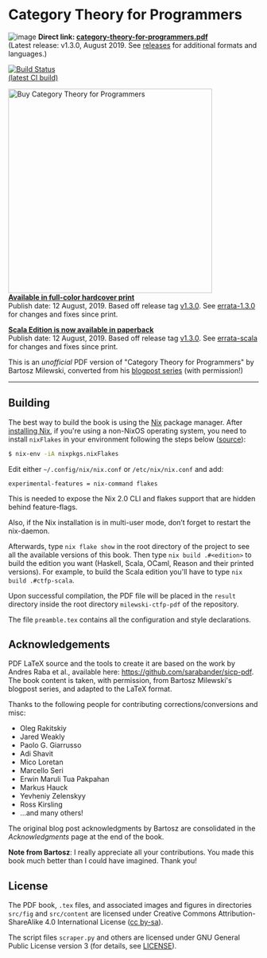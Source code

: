 # Category Theory for Programmers

![image](https://user-images.githubusercontent.com/601206/43392303-f770d7be-93fb-11e8-8db8-b7e915b435ba.png)
<b>Direct link:
[category-theory-for-programmers.pdf](https://github.com/hmemcpy/milewski-ctfp-pdf/releases/download/v1.3.0/category-theory-for-programmers.pdf)</b>  
(Latest release: v1.3.0, August 2019. See
[releases](https://github.com/hmemcpy/milewski-ctfp-pdf/releases) for additional
formats and languages.)

[![Build Status](https://travis-ci.org/hmemcpy/milewski-ctfp-pdf.svg?branch=master)](https://travis-ci.org/hmemcpy/milewski-ctfp-pdf)  
[(latest CI build)](https://s3.amazonaws.com/milewski-ctfp-pdf/category-theory-for-programmers.pdf)

<img src="https://user-images.githubusercontent.com/601206/47271389-8eea0900-d581-11e8-8e81-5b932e336336.png"
 alt="Buy Category Theory for Programmers" width=410 />  
**[Available in full-color hardcover print](https://www.blurb.com/b/9621951-category-theory-for-programmers-new-edition-hardco)**  
Publish date: 12 August, 2019. Based off release tag
[v1.3.0](https://github.com/hmemcpy/milewski-ctfp-pdf/releases/tag/v1.3.0). See
[errata-1.3.0](errata-1.3.0.md) for changes and fixes since print.

**[Scala Edition is now available in paperback](https://www.blurb.com/b/9603882-category-theory-for-programmers-scala-edition-pape)**  
Publish date: 12 August, 2019. Based off release tag
[v1.3.0](https://github.com/hmemcpy/milewski-ctfp-pdf/releases/tag/v1.3.0). See
[errata-scala](errata-scala.md) for changes and fixes since print.

This is an _unofficial_ PDF version of "Category Theory for Programmers" by
Bartosz Milewski, converted from his
[blogpost series](https://bartoszmilewski.com/2014/10/28/category-theory-for-programmers-the-preface/)
(with permission!)

---

## Building

The best way to build the book is using the [Nix](https://nixos.org/nix/)
package manager. After [installing Nix](https://nixos.org/download.html), if
you're using a non-NixOS operating system, you need to install `nixFlakes` in
your environment following the steps below
([source](https://nixos.wiki/wiki/Flakes#Non-NixOS)):

```bash
$ nix-env -iA nixpkgs.nixFlakes
```

Edit either `~/.config/nix/nix.conf` or `/etc/nix/nix.conf` and add:

```
experimental-features = nix-command flakes
```

This is needed to expose the Nix 2.0 CLI and flakes support that are hidden
behind feature-flags.

Also, if the Nix installation is in multi-user mode, don’t forget to restart the
nix-daemon.

Afterwards, type `nix flake show` in the root directory of the project to see
all the available versions of this book. Then type `nix build .#<edition>` to
build the edition you want (Haskell, Scala, OCaml, Reason and their printed
versions). For example, to build the Scala edition you'll have to type
`nix build .#ctfp-scala`.

Upon successful compilation, the PDF file will be placed in the `result`
directory inside the root directory `milewski-ctfp-pdf` of the repository.

The file `preamble.tex` contains all the configuration and style declarations.

## Acknowledgements

PDF LaTeX source and the tools to create it are based on the work by Andres Raba
et al., available here: https://github.com/sarabander/sicp-pdf.  
The book content is taken, with permission, from Bartosz Milewski's blogpost
series, and adapted to the LaTeX format.

Thanks to the following people for contributing corrections/conversions and
misc:

- Oleg Rakitskiy
- Jared Weakly
- Paolo G. Giarrusso
- Adi Shavit
- Mico Loretan
- Marcello Seri
- Erwin Maruli Tua Pakpahan
- Markus Hauck
- Yevheniy Zelenskyy
- Ross Kirsling
- ...and many others!

The original blog post acknowledgments by Bartosz are consolidated in the
_Acknowledgments_ page at the end of the book.

**Note from Bartosz**: I really appreciate all your contributions. You made this
book much better than I could have imagined. Thank you!

## License

The PDF book, `.tex` files, and associated images and figures in directories
`src/fig` and `src/content` are licensed under Creative Commons
Attribution-ShareAlike 4.0 International License
([cc by-sa](http://creativecommons.org/licenses/by-sa/4.0/)).

The script files `scraper.py` and others are licensed under GNU General Public
License version 3 (for details, see
[LICENSE](https://github.com/hmemcpy/milewski-ctfp-pdf/blob/master/LICENSE)).
